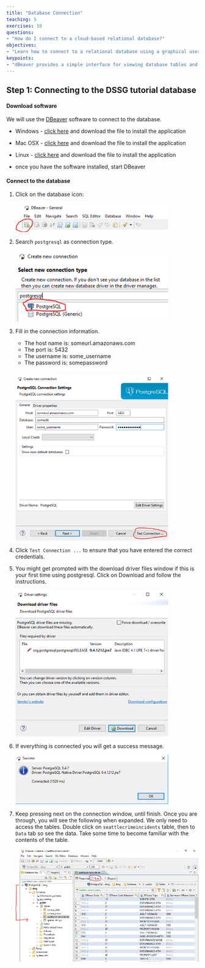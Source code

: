 ```yaml
---
title: "Database Connection"
teaching: 5
exercises: 10
questions:
- "How do I connect to a cloud-based relational database?"
objectives:
- "Learn how to connect to a relational database using a graphical user interface called dBeaver"
keypoints:
- "dBeaver provides a simple interface for viewing database tables and testing SQL queries"
---
```


## Step 1: Connecting to the DSSG tutorial database

#### Download software
We will use the [DBeaver](http://dbeaver.jkiss.org/download/) software to connect to the database.

* Windows - [click here](http://dbeaver.jkiss.org/files/dbeaver-ce-latest-x86_64-setup.exe) and download the file to install the application

* Mac OSX - [click here](http://dbeaver.jkiss.org/files/dbeaver-ce-latest-macos.dmg) and download the file to install the application

* Linux - [click here](http://dbeaver.jkiss.org/files/dbeaver-ce_latest_amd64.deb) and download the file to install the application

* once you have the software installed, start DBeaver

#### Connect to the database

1. Click on the database icon:

    <img src="../assets/img/connection/toolbar.png" width="400">

2. Search `postgresql` as connection type.

    <img src="../assets/img/connection/searchpostgres.PNG" width="400">

3. Fill in the connection information.

    - The host name is: someurl.amazonaws.com
    - The port is: 5432
    - The username is: some_username
    - The password is: somepassword

    <img src="../assets/img/connection/connection.PNG" width="400"
    style="padding-top: 10px;">

4. Click `Test Connection ...` to ensure that you have entered the correct credentials.
5. You might get prompted with the download driver files window if this is your first time using postgresql.
Click on Download and follow the instructions.

    <img src="../assets/img/connection/driverinstall.PNG" width="400">

6. If everything is connected you will get a success message.

    <img src="../assets/img/connection/serversuccess.PNG" width="400">

7. Keep pressing next on the connection window, until finish. Once you are through, you will see the following when expanded.
We only need to access the tables. Double click on `seattlecrimeincidents` table, then to `Data` tab so see the data.
Take some time to become familiar with the contents of the table.

    <img src="../assets/img/connection/viewdata.PNG" width="600" style="padding-bottom: 30px;">
